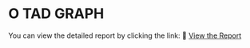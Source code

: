 # O TAD GRAPH 

You can view the detailed report by clicking the link:
📄 [View the Report](Report/O_TAD_GRAPH.pdf)

